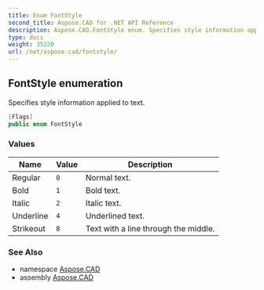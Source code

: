 ```yaml
---
title: Enum FontStyle
second_title: Aspose.CAD for .NET API Reference
description: Aspose.CAD.FontStyle enum. Specifies style information applied to text
type: docs
weight: 35220
url: /net/aspose.cad/fontstyle/
---
```

## FontStyle enumeration

Specifies style information applied to text.

```csharp
[Flags]
public enum FontStyle
```

### Values

| Name | Value | Description |
| --- | --- | --- |
| Regular | `0` | Normal text. |
| Bold | `1` | Bold text. |
| Italic | `2` | Italic text. |
| Underline | `4` | Underlined text. |
| Strikeout | `8` | Text with a line through the middle. |

### See Also

* namespace [Aspose.CAD](../../aspose.cad/)
* assembly [Aspose.CAD](../../)


